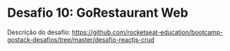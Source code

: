 # Desafio 10: GoRestaurant Web
Descrição do desafio: https://github.com/rocketseat-education/bootcamp-gostack-desafios/tree/master/desafio-reactjs-crud
